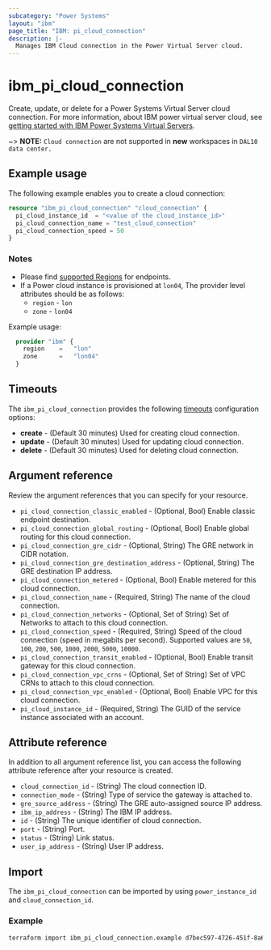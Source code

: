```yaml
---
subcategory: "Power Systems"
layout: "ibm"
page_title: "IBM: pi_cloud_connection"
description: |-
  Manages IBM Cloud connection in the Power Virtual Server cloud.
---
```


# ibm_pi_cloud_connection

Create, update, or delete for a Power Systems Virtual Server cloud connection. For more information, about IBM power virtual server cloud, see [getting started with IBM Power Systems Virtual Servers](https://cloud.ibm.com/docs/power-iaas?topic=power-iaas-getting-started).

~> **NOTE:** `Cloud connection` are not supported in **new** workspaces in `DAL10 data center.`

## Example usage

The following example enables you to create a cloud connection:

```terraform
resource "ibm_pi_cloud_connection" "cloud_connection" {
  pi_cloud_instance_id  = "<value of the cloud_instance_id>"
  pi_cloud_connection_name = "test_cloud_connection"
  pi_cloud_connection_speed = 50
}
```

### Notes

- Please find [supported Regions](https://cloud.ibm.com/apidocs/power-cloud#endpoint) for endpoints.
- If a Power cloud instance is provisioned at `lon04`, The provider level attributes should be as follows:
  - `region` - `lon`
  - `zone` - `lon04`

Example usage:

  ```terraform
    provider "ibm" {
      region    =   "lon"
      zone      =   "lon04"
    }
  ```

## Timeouts

The `ibm_pi_cloud_connection` provides the following [timeouts](https://www.terraform.io/docs/language/resources/syntax.html) configuration options:

- **create** - (Default 30 minutes) Used for creating cloud connection.
- **update** - (Default 30 minutes) Used for updating cloud connection.
- **delete** - (Default 30 minutes) Used for deleting cloud connection.

## Argument reference

Review the argument references that you can specify for your resource.

- `pi_cloud_connection_classic_enabled` - (Optional, Bool) Enable classic endpoint destination.
- `pi_cloud_connection_global_routing` - (Optional, Bool) Enable global routing for this cloud connection.
- `pi_cloud_connection_gre_cidr` - (Optional, String) The GRE network in CIDR notation.
- `pi_cloud_connection_gre_destination_address` - (Optional, String) The GRE destination IP address.
- `pi_cloud_connection_metered` - (Optional, Bool) Enable metered for this cloud connection.
- `pi_cloud_connection_name` - (Required, String) The name of the cloud connection.
- `pi_cloud_connection_networks` - (Optional, Set of String) Set of Networks to attach to this cloud connection.
- `pi_cloud_connection_speed` - (Required, String) Speed of the cloud connection (speed in megabits per second). Supported values are `50`, `100`, `200`, `500`, `1000`, `2000`, `5000`, `10000`.
- `pi_cloud_connection_transit_enabled` - (Optional, Bool) Enable transit gateway for this cloud connection.
- `pi_cloud_connection_vpc_crns` - (Optional, Set of String) Set of VPC CRNs to attach to this cloud connection.
- `pi_cloud_connection_vpc_enabled` - (Optional, Bool) Enable VPC for this cloud connection.
- `pi_cloud_instance_id` - (Required, String) The GUID of the service instance associated with an account.

## Attribute reference

In addition to all argument reference list, you can access the following attribute reference after your resource is created.

- `cloud_connection_id` - (String) The cloud connection ID.
- `connection_mode` - (String) Type of service the gateway is attached to.
- `gre_source_address` - (String) The GRE auto-assigned source IP address.
- `ibm_ip_address` - (String) The IBM IP address.
- `id` - (String) The unique identifier of cloud connection.
- `port` - (String) Port.
- `status` - (String) Link status.
- `user_ip_address` - (String) User IP address.

## Import

The `ibm_pi_cloud_connection` can be imported by using `power_instance_id` and `cloud_connection_id`.

### Example

```bash
terraform import ibm_pi_cloud_connection.example d7bec597-4726-451f-8a63-e62e6f19c32c/cea6651a-bc0a-4438-9f8a-a0770bbf3ebb
```
